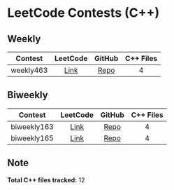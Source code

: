 # LeetCode Contests (C++)

## Weekly

| Contest | LeetCode | GitHub | C++ Files |
|:-------:|:--------:|:------:|:---------:|
| weekly463 | [Link](https://leetcode.com/contest/weekly-contest-463/) | [Repo](https://github.com/cyc6221/leetcode/tree/main/contests/weekly463) | 4 |

## Biweekly

| Contest | LeetCode | GitHub | C++ Files |
|:-------:|:--------:|:------:|:---------:|
| biweekly163 | [Link](https://leetcode.com/contest/biweekly-contest-163/) | [Repo](https://github.com/cyc6221/leetcode/tree/main/contests/biweekly163) | 4 |
| biweekly165 | [Link](https://leetcode.com/contest/biweekly-contest-165/) | [Repo](https://github.com/cyc6221/leetcode/tree/main/contests/biweekly165) | 4 |

## Note

**Total C++ files tracked:** 12

